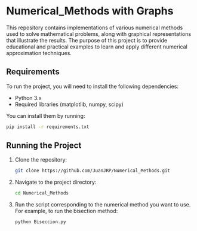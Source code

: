 # Numerical_Methods with Graphs

This repository contains implementations of various numerical methods used to solve mathematical problems, along with graphical representations that illustrate the results. The purpose of this project is to provide educational and practical examples to learn and apply different numerical approximation techniques.

## Requirements

To run the project, you will need to install the following dependencies:

- Python 3.x
- Required libraries (matplotlib, numpy, scipy)

You can install them by running:

```bash
pip install -r requirements.txt    
```

## Running the Project

1. Clone the repository:
    ```bash
    git clone https://github.com/JuanJRP/Numerical_Methods.git
2. Navigate to the project directory:
    ```bash
    cd Numerical_Methods
3. Run the script corresponding to the numerical method you want to use. For example, to run the bisection method:
    ```bash
    python Biseccion.py